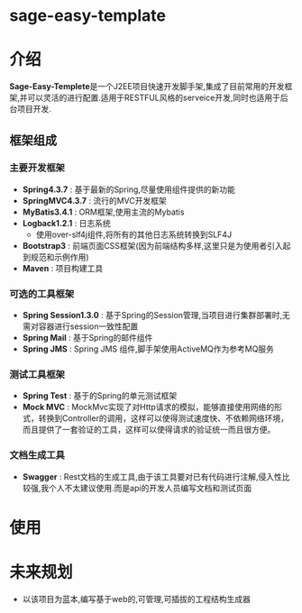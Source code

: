 # sage-easy-template

# 介绍
**Sage-Easy-Templete**是一个J2EE项目快速开发脚手架,集成了目前常用的开发框架,并可以灵活的进行配置.适用于RESTFUL风格的serveice开发,同时也适用于后台项目开发.

## 框架组成
### 主要开发框架
- **Spring4.3.7** : 基于最新的Spring,尽量使用组件提供的新功能
- **SpringMVC4.3.7** : 流行的MVC开发框架
- **MyBatis3.4.1** : ORM框架,使用主流的Mybatis
- **Logback1.2.1** : 日志系统
    + 使用over-slf4j组件,将所有的其他日志系统转换到SLF4J
- **Bootstrap3** : 前端页面CSS框架(因为前端结构多样,这里只是为使用者引入起到规范和示例作用)
- **Maven** : 项目构建工具

### 可选的工具框架
- **Spring Session1.3.0** :  基于Spring的Session管理,当项目进行集群部署时,无需对容器进行session一致性配置
- **Spring Mail** : 基于Spring的邮件组件
- **Spring JMS** : Spring JMS 组件,脚手架使用ActiveMQ作为参考MQ服务

### 测试工具框架
- **Spring Test** : 基于的Spring的单元测试框架
- **Mock MVC** : MockMvc实现了对Http请求的模拟，能够直接使用网络的形式，转换到Controller的调用，这样可以使得测试速度快、不依赖网络环境，而且提供了一套验证的工具，这样可以使得请求的验证统一而且很方便。

### 文档生成工具
- **Swagger** : Rest文档的生成工具,由于该工具要对已有代码进行注解,侵入性比较强,我个人不太建议使用.而是api的开发人员编写文档和测试页面

# 使用

# 未来规划
- 以该项目为蓝本,编写基于web的,可管理,可插拔的工程结构生成器